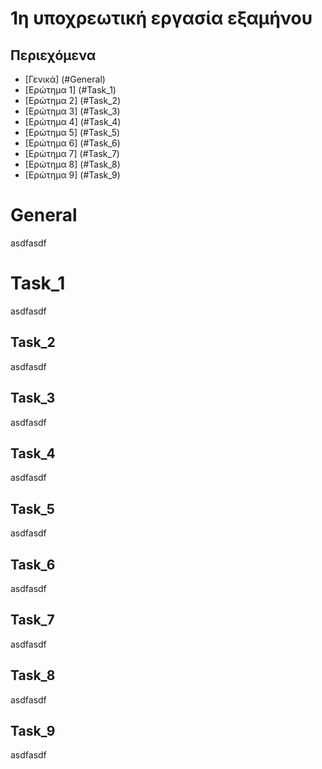 # 1η υποχρεωτική εργασία εξαμήνου

## Περιεχόμενα 
* [Γενικά] (#General)
* [Ερώτημα 1] (#Task_1) 
* [Ερώτημα 2] (#Task_2)
* [Ερώτημα 3] (#Task_3)
* [Ερώτημα 4] (#Task_4)
* [Ερώτημα 5] (#Task_5)
* [Ερώτημα 6] (#Task_6)
* [Ερώτημα 7] (#Task_7)
* [Ερώτημα 8] (#Task_8)
* [Ερώτημα 9] (#Task_9)

# General
asdfasdf

# Task_1
asdfasdf

## Task_2
asdfasdf

## Task_3
asdfasdf

## Task_4
asdfasdf

## Task_5
asdfasdf

## Task_6
asdfasdf

## Task_7
asdfasdf

## Task_8
asdfasdf

## Task_9
asdfasdf
